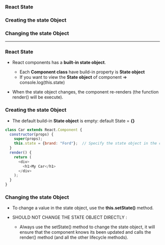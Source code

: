### React State
### Creating the state Object
### Changing the state Object

------------------------------------------------------

### React State

* React components has a **built-in state object**. 
  * Each **Component class** have build-in property is **State object** 
  * If you want to view the **State object** of component => console.log(this.state)

* When the state object changes, the component re-renders (the function render() will be execute).

### Creating the state Object

* The default build-in **State object** is empty: default State = **{}**

```js
class Car extends React.Component {
  constructor(props) {
    super(props);
    this.state = {brand: "Ford"};  // Specify the state object in the constructor method:
  }
  render() {
    return (
      <div>
        <h1>My Car</h1>
      </div>
    );
  }
}
```

### Changing the state Object

* To change a value in the state object, use the **this.setState()** method.

* SHOULD NOT CHANGE THE STATE OBJECT DIRECTLY : 
  * Always use the setState() method to change the state object, it will ensure that the component knows its been updated and calls the render() method (and all the other lifecycle methods).




